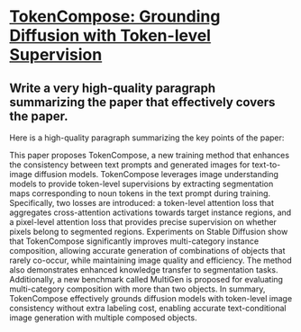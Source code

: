 # [TokenCompose: Grounding Diffusion with Token-level Supervision](https://arxiv.org/abs/2312.03626)

## Write a very high-quality paragraph summarizing the paper that effectively covers the paper.

 Here is a high-quality paragraph summarizing the key points of the paper:

This paper proposes TokenCompose, a new training method that enhances the consistency between text prompts and generated images for text-to-image diffusion models. TokenCompose leverages image understanding models to provide token-level supervisions by extracting segmentation maps corresponding to noun tokens in the text prompt during training. Specifically, two losses are introduced: a token-level attention loss that aggregates cross-attention activations towards target instance regions, and a pixel-level attention loss that provides precise supervision on whether pixels belong to segmented regions. Experiments on Stable Diffusion show that TokenCompose significantly improves multi-category instance composition, allowing accurate generation of combinations of objects that rarely co-occur, while maintaining image quality and efficiency. The method also demonstrates enhanced knowledge transfer to segmentation tasks. Additionally, a new benchmark called MultiGen is proposed for evaluating multi-category composition with more than two objects. In summary, TokenCompose effectively grounds diffusion models with token-level image consistency without extra labeling cost, enabling accurate text-conditional image generation with multiple composed objects.
